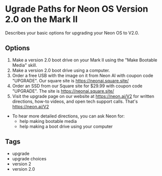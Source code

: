 # Ugrade Paths for Neon OS Version 2.0 on the Mark II
Describes your basic options for upgrading your Neon OS to V2.0.

## Options
1. Make a version 2.0 boot drive on your Mark II using the "Make Bootable Media" skill.
2. Make a version 2.0 boot drive using a computer.
3. Order a free USB with the image on it from Neon AI with coupon code "UPGRADE". Our square site is https://neonai.square.site/
4. Order an SSD from our Square site for $29.99 with coupon code "UPGRADE". The site is https://neonai.square.site/
5. Visit the upgrade page on our website at https://neon.ai/V2 for written directions, how-to videos, and open tech support calls. That's https://neon.ai/V2

- To hear more detailed directions, you can ask Neon for:
    - help making bootable media
    - help making a boot drive using your computer

 ## Tags
- upgrade
- upgrade choices
- version 2
- version 2.0

